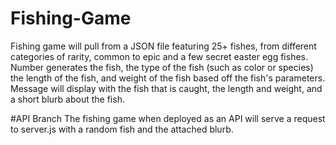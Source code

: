 # Fishing-Game
Fishing game will pull from a JSON file featuring 25+ fishes, from different categories of rarity, common to epic and a few secret easter egg fishes.
Number generates the fish, the type of the fish (such as color or species) the length of the fish, and weight of the fish based off the fish's parameters.
Message will display with the fish that is caught, the length and weight, and a short blurb about the fish. 

#API Branch
The fishing game when deployed as an API will serve a request to server.js with a random fish and the attached blurb.
